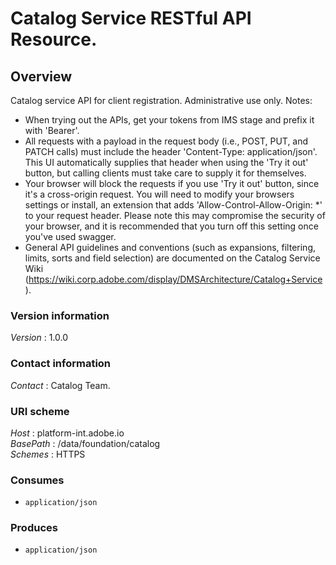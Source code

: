 # Catalog Service RESTful API Resource.


<a name="overview"></a>
## Overview
Catalog service API for client registration. Administrative use only.
Notes:
* When trying out the APIs, get your tokens from IMS stage and prefix it with 'Bearer'.
* All requests with a payload in the request body (i.e., POST, PUT, and PATCH calls) must include the header 'Content-Type: application/json'.  This UI automatically supplies that header when using the 'Try it out' button, but calling clients must take care to supply it for themselves.
* Your browser will block the requests if you use 'Try it out' button, since it's a cross-origin request. You will need to modify your browsers settings or install, an extension that adds 'Allow-Control-Allow-Origin: *' to your request header. Please note this may compromise the security of your browser, and it is recommended that you turn off this setting once you've used swagger.
* General API guidelines and conventions (such as expansions, filtering, limits, sorts  and field selection) are documented on the Catalog Service Wiki (https://wiki.corp.adobe.com/display/DMSArchitecture/Catalog+Service).


### Version information
*Version* : 1.0.0


### Contact information
*Contact* : Catalog Team.


### URI scheme
*Host* : platform-int.adobe.io  
*BasePath* : /data/foundation/catalog  
*Schemes* : HTTPS


### Consumes

* `application/json`


### Produces

* `application/json`



